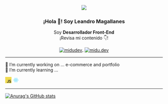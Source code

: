 <p align="center"  width="400">
   <img align:"center" width="300"  src="https://user-images.githubusercontent.com/86386723/201491954-d03af10c-93cb-4978-a12d-14bd5fbf6383.png" />
   <h3 align="center">¡Hola 👋! Soy Leandro Magallanes </h3>
</p>

<p align="center">Soy <strong> Desarrollador Front-End </strong><br />¡Revisa mi contenido 👇!</p>
<p align="center">
   <a href="https://twitch.tv/lemagadev" target="blank" style='margin-right:4px'>
    <img align="center" src="https://cdn.jsdelivr.net/npm/simple-icons@3.0.1/icons/twitch.svg" alt="midudev" height="28px" width="28px" />
  </a>
  <a href="https://instagram.com/le.mark2022" target="blank">
    <img align="center" src="https://cdn.jsdelivr.net/npm/simple-icons@3.0.1/icons/instagram.svg" alt="midu.dev" height="28px" width="28px" />
  </a>
 <!-- <a href="https://twitter.com/midudev" target="blank">
    <img align="center" src="https://cdn.jsdelivr.net/npm/simple-icons@3.0.1/icons/twitter.svg" alt="midudev" height="28px" width="28px" />
  </a>-->
</p>

 ---
 🔭 I’m currently working on ... e-commerce and portfolio
 <br/>
🌱 I’m currently learning ... 

<code><img height="20" alt="javascript" src="https://raw.githubusercontent.com/github/explore/80688e429a7d4ef2fca1e82350fe8e3517d3494d/topics/javascript/javascript.png"></code>
<code><img height="20" alt="react" src="https://raw.githubusercontent.com/github/explore/80688e429a7d4ef2fca1e82350fe8e3517d3494d/topics/react/react.png"></code>


 ---

 


[![Anurag's GitHub stats](https://github-readme-stats.vercel.app/api?username=leanelshark&show_icons=true&&bg_color=DEG,090979,020024,090979&title_color=f1f1f1&text_color=f1f1f1)](https://github.com/leanelshark/github-readme-stats)

